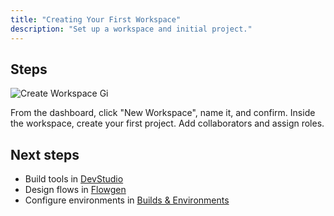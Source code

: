```yaml
---
title: "Creating Your First Workspace"
description: "Set up a workspace and initial project."
---
```


## Steps

![Create Workspace Gi](/images/create_workspace.gif)

<Steps>
  <Step title="Create workspace">
    From the dashboard, click "New Workspace", name it, and confirm.
  </Step>
  <Step title="Create project">
    Inside the workspace, create your first project.
  </Step>
  <Step title="Invite team">
    Add collaborators and assign roles.
  </Step>
</Steps>

## Next steps

- Build tools in [DevStudio](/devstudio/overview)
- Design flows in [Flowgen](/flowgen/overview)
- Configure environments in [Builds & Environments](/builds/overview)